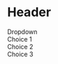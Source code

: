 <!-- TITLE: Turkish wew -->
<!-- SUBTITLE: A quick summary of Tr -->
# Header
<div class="ui compact menu">
  <div class="ui simple dropdown item">
    Dropdown
    <i class="dropdown icon"></i>
    <div class="menu">
      <div class="item">Choice 1</div>
      <div class="item">Choice 2</div>
      <div class="item">Choice 3</div>
    </div>
  </div>
</div>